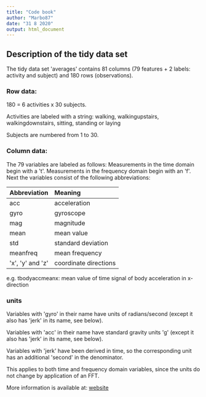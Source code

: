 ```yaml
---
title: "Code book"
author: "Marbo87"
date: "31 8 2020"
output: html_document
---
```


## Description of the tidy data set
The tidy data set 'averages' contains 81 columns (79 features + 2 labels: activity and subject) and 180 rows (observations).

### Row data: 
180 = 6 activities x 30 subjects.

Activities are labeled with a string: walking, walkingupstairs, walkingdownstairs, sitting, standing or laying

Subjects are numbered from 1 to 30.


### Column data:
The 79 variables are labeled as follows:
Measurements in the time domain begin with a 't'.
Measurements in the frequency domain begin with an 'f'.
Next the variables consist of the following abbreviations:
     
| Abbreviation     | Meaning       |
|:-----|:--------|
| acc              | acceleration    |
| gyro             | gyroscope     | 
| mag              | magnitude     | 
| mean             | mean value    | 
| std              | standard deviation | 
| meanfreq         | mean frequency     | 
| 'x', 'y' and 'z' | coordinate directions | 

e.g. tbodyaccmeanx: 
mean value of time signal of body acceleration in x-direction

### units
Variables with 'gyro' in their name have units of radians/second (except it also has 'jerk' in its name, see below).

Variables with 'acc' in their name have standard gravity units 'g' (except it also has 'jerk' in its name, see below).

Variables with 'jerk' have been derived in time, so the corresponding unit has an additional 'second' in the denominator.

This applies to both time and frequency domain variables, since the units do not change by application of an FFT.

More information is available at:
[website](http://archive.ics.uci.edu/ml/datasets/Human+Activity+Recognition+Using+Smartphones)


